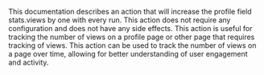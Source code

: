 This documentation describes an action that will increase the profile field stats.views by one with every run. This action does not require any configuration and does not have any side effects. This action is useful for tracking the number of views on a profile page or other page that requires tracking of views. This action can be used to track the number of views on a page over time, allowing for better understanding of user engagement and activity.

